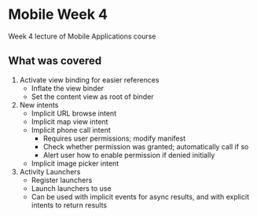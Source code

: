 # Mobile Week 4

Week 4 lecture of Mobile Applications course

## What was covered

1. Activate view binding for easier references
    - Inflate the view binder
    - Set the content view as root of binder
2. New intents
    - Implicit URL browse intent
    - Implicit map view intent
    - Implicit phone call intent
        - Requires user permissions; modify manifest
        - Check whether permission was granted; automatically call if so
        - Alert user how to enable permission if denied initially
    - Implicit image picker intent
3. Activity Launchers
    - Register launchers
    - Launch launchers to use
    - Can be used with implicit events for async results, and with explicit intents to return results
